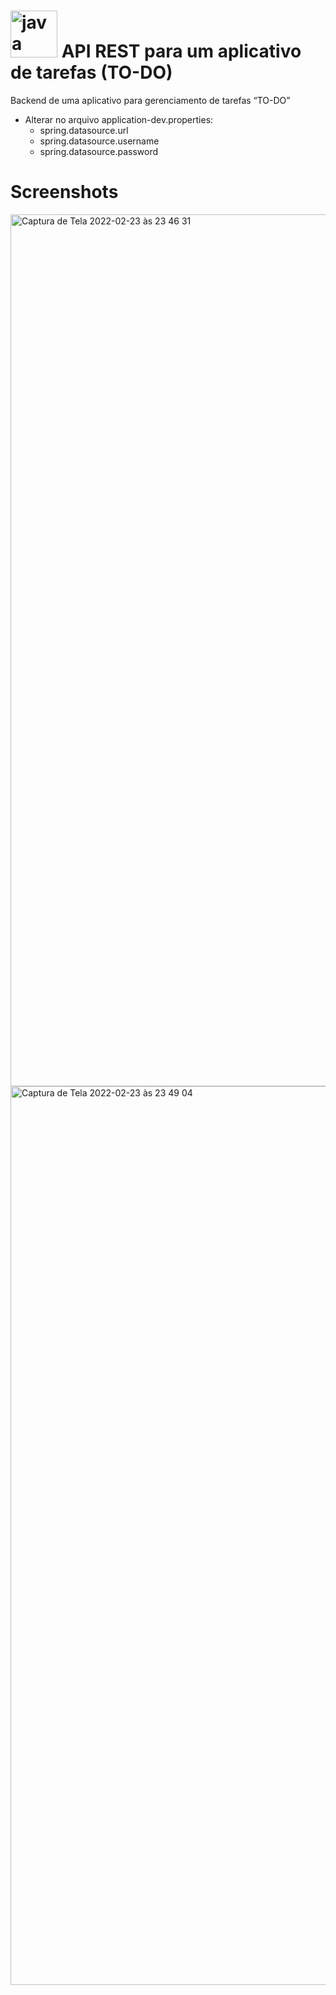 # <img width="75" alt="java" src="https://user-images.githubusercontent.com/31116694/148868449-2d0c6d44-dc38-477a-be03-413e21f7394e.png"> API REST para um aplicativo de tarefas (TO-DO) 

Backend de uma aplicativo para gerenciamento de tarefas “TO-DO”

- Alterar no arquivo application-dev.properties: 
    - spring.datasource.url
    - spring.datasource.username
    - spring.datasource.password


# Screenshots
<img width="1395" alt="Captura de Tela 2022-02-23 às 23 46 31" src="https://user-images.githubusercontent.com/31116694/155448104-bcbcfddf-9071-4f8d-8538-88361aba5f4f.png">

<img width="1438" alt="Captura de Tela 2022-02-23 às 23 49 04" src="https://user-images.githubusercontent.com/31116694/155448199-c9218494-ffbd-42a2-b77a-f8be12eef8a2.png">


